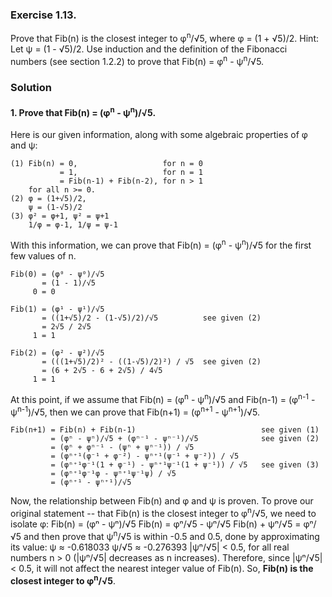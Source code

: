 ### Exercise 1.13.
Prove that Fib(n) is the closest integer to φ<sup>n</sup>/√5, where φ = (1 + √5)/2. Hint: Let ψ = (1 - √5)/2. Use induction and the definition of the Fibonacci numbers (see section 1.2.2) to prove that Fib(n) = φ<sup>n</sup> - ψ<sup>n</sup>/√5.

### Solution

#### 1. Prove that Fib(n) = (φ<sup>n</sup> - ψ<sup>n</sup>)/√5.

Here is our given information, along with some algebraic properties of φ and ψ:

    (1) Fib(n) = 0,                   for n = 0
               = 1,                   for n = 1
               = Fib(n-1) + Fib(n-2), for n > 1
        for all n >= 0.
    (2) φ = (1+√5)/2,
        ψ = (1-√5)/2
    (3) φ² = φ+1, ψ² = ψ+1
        1/φ = φ-1, 1/ψ = ψ-1   

With this information, we can prove that Fib(n) = (φ<sup>n</sup> - ψ<sup>n</sup>)/√5 for the first few values of n.

    Fib(0) = (φ⁰ - ψ⁰)/√5
           = (1 - 1)/√5
         0 = 0

    Fib(1) = (φ¹ - ψ¹)/√5
           = ((1+√5)/2 - (1-√5)/2)/√5          see given (2)
           = 2√5 / 2√5
         1 = 1

    Fib(2) = (φ² - ψ²)/√5
           = (((1+√5)/2)² - ((1-√5)/2)²) / √5  see given (2)
           = (6 + 2√5 - 6 + 2√5) / 4√5
         1 = 1
At this point, if we assume that Fib(n) = (φ<sup>n</sup> - ψ<sup>n</sup>)/√5 and Fib(n-1) = (φ<sup>n-1</sup> - ψ<sup>n-1</sup>)/√5, then we can prove that Fib(n+1) = (φ<sup>n+1</sup> - ψ<sup>n+1</sup>)/√5.

    Fib(n+1) = Fib(n) + Fib(n-1)                            see given (1)
             = (φⁿ - ψⁿ)/√5 + (φⁿ⁻¹ - ψⁿ⁻¹)/√5              see given (2)
             = (φⁿ + φⁿ⁻¹ - (ψⁿ + ψⁿ⁻¹)) / √5
             = (φⁿ⁺¹(φ⁻¹ + φ⁻²) - ψⁿ⁺¹(ψ⁻¹ + ψ⁻²)) / √5
             = (φⁿ⁺¹φ⁻¹(1 + φ⁻¹) - ψⁿ⁺¹ψ⁻¹(1 + ψ⁻¹)) / √5   see given (3)
             = (φⁿ⁺¹φ⁻¹φ - ψⁿ⁺¹ψ⁻¹ψ) / √5
             = (φⁿ⁺¹ - ψⁿ⁺¹)/√5
Now, the relationship between Fib(n) and φ and ψ is proven. To prove our original statement -- that Fib(n) is the closest integer to φ<sup>n</sup>/√5, we need to isolate φ:
    Fib(n)         = (φⁿ - ψⁿ)/√5
    Fib(n)         = φⁿ/√5 - ψⁿ/√5
    Fib(n) + ψⁿ/√5 = φⁿ/√5
and then prove that ψ<sup>n</sup>/√5 is within -0.5 and 0.5, done by approximating its value:
    ψ       ≈ -0.618033
    ψ/√5    ≈ -0.276393
    |ψⁿ/√5| < 0.5, for all real numbers n > 0 (|ψⁿ/√5| decreases as n increases).
Therefore, since |ψⁿ/√5| < 0.5, it will not affect the nearest integer value of Fib(n).
So, **Fib(n) is the closest integer to φ**<sup>**n**</sup>**/√5**.
